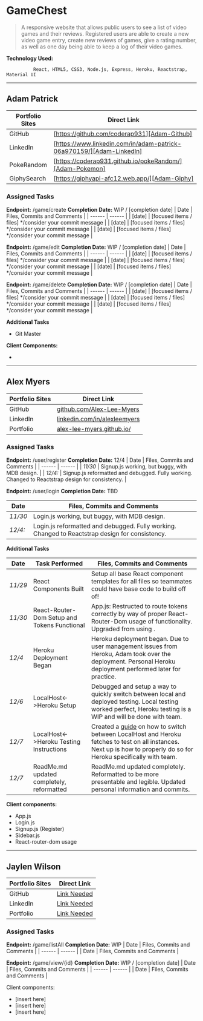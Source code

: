 # GameChest

>  A responsive website that allows public users to see a list of video games and their reviews. 
>  Registered users are able to create a new video game entry, create new reviews of games,
> give a rating number, as well as one day being able to keep a log of their video games.

**Technology Used:**

              React, HTML5, CSS3, Node.js, Express, Heroku, Reactstrap, Material UI
----
## Adam Patrick

| Portfolio  Sites | Direct Link |
| ------ | ------ |
| GitHub | [https://github.com/coderap931][Adam-Github] |
| LinkedIn | [https://www.linkedin.com/in/adam-patrick-06a970159/][Adam-LinkedIn] |
| PokeRandom | [https://coderap931.github.io/pokeRandom/][Adam-Pokemon] |
| GiphySearch | [https://giphyapi-afc12.web.app/][Adam-Giphy] |

### Assigned Tasks

**Endpoint:** /game/create
**Completion Date:** WIP / [completion date]
| Date | Files, Commits and Comments |
| ------ | ------ |
| [date] | [focused items / files] */consider your commit message |
| [date] | [focused items / files] */consider your commit message |
| [date] | [focused items / files] */consider your commit message |

**Endpoint:** /game/edit
**Completion Date:** WIP / [completion date]
| Date | Files, Commits and Comments |
| ------ | ------ |
| [date] | [focused items / files] */consider your commit message |
| [date] | [focused items / files] */consider your commit message |
| [date] | [focused items / files] */consider your commit message |

**Endpoint:** /game/delete
**Completion Date:** WIP / [completion date]
| Date | Files, Commits and Comments |
| ------ | ------ |
| [date] | [focused items / files] */consider your commit message |
| [date] | [focused items / files] */consider your commit message |
| [date] | [focused items / files] */consider your commit message |

**Additional Tasks**
- Git Master

**Client Components:** 
- <pending>
----
## Alex Myers
| Portfolio  Sites | Direct Link |
| ------ | ------ |
| GitHub | [github.com/Alex-Lee-Myers][Alex-Github] |
| LinkedIn | [linkedin.com/in/alexleemyers][Alex-LinkedIn] |
| Portfolio | [alex-lee-myers.github.io/][Alex-Portfolio] |

### Assigned Tasks

**Endpoint:** /user/register
**Completion Date:** 12/4
| Date | Files, Commits and Comments |
| ------ | ------ |
| *11/30* | Signup.js working, but buggy, with MDB design. |
| *12/4:*  | Signup.js reformatted and debugged. Fully working. Changed to Reactstrap design for consistency. |

**Endpoint:** /user/login
**Completion Date:** TBD

| Date | Files, Commits and Comments |
| ------ | ------ |
| *11/30* | Login.js working, but buggy, with MDB design. |
| *12/4:*  | Login.js reformatted and debugged. Fully working. Changed to Reactstrap design for consistency. |

**Additional Tasks**

| Date | Task Performed | Files, Commits and Comments |
| ------ | ------ | ------ |
| *11/29* | React Components Built | Setup all base React component templates for all files so teammates could have base code to build off of!
| *11/30* |  React-Router-Dom Setup and Tokens Functional | App.js: Restructed to route tokens correctly by way of proper React-Router-Dom usage of <Routes> functionality. Upgraded from using <Switch>. 
| *12/4* | Heroku Deployment Began | Heroku deployment began. Due to user management issues from Heroku, Adam took over the deployment. Personal Heroku deployment performed later for practice.
| *12/6* | LocalHost<->Heroku Setup | Debugged and setup a way to quickly switch between local and deployed testing. Local testing worked perfect, Heroku testing is a WIP and will be done with team.
| *12/7* | LocalHost<->Heroku Testing Instructions | Created a [guide][LocalHostInstructions] on how to switch between LocalHost and Heroku fetches to test on all instances. Next up is how to properly do so for Heroku specifically with team.
| *12/7* | ReadMe.md updated completely, reformatted | ReadMe.md updated completely. Reformatted to be more presentable and legible. Updated personal information and commits.

**Client components:**
-   App.js
-   Login.js
-   Signup.js (Register)
-   Sidebar.js
-   React-router-dom usage
 ----
## Jaylen Wilson
| Portfolio  Sites | Direct Link |
| ------ | ------ |
| GitHub | [Link Needed][Jaylen-Github] |
| LinkedIn | [Link Needed][Jaylen-LinkedIn] |
| Portfolio | [Link Needed][Jaylen-Portfolio] |

### Assigned Tasks

**Endpoint:** /game/listAll
**Completion Date:** WIP
| Date | Files, Commits and Comments |
| ------ | ------ |
| Date | Files, Commits and Comments |

**Endpoint:** /game/view/{id}
**Completion Date:** WIP / [completion date]
| Date | Files, Commits and Comments |
| ------ | ------ |
| Date | Files, Commits and Comments |

Client components: 
- [insert here]
- [insert here]
- [insert here]

[//]: # (These are reference links used in the body of this note and get stripped out when the markdown processor does its job. There is no need to format nicely because it shouldn't be seen.)

   [Adam-Github]: <https://github.com/joemccann/dillinger>
   [Adam-LinkedIn]: <https://github.com/joemccann/dillinger.git>
   [Adam-Pokemon]: <http://daringfireball.net>
   [Adam-CSS]: <http://daringfireball.net/projects/markdown/>
   [Adam-Giphy]: <https://github.com/markdown-it/markdown-it>
   [Alex-Github]: <http://ace.ajax.org>
   [Alex-LinkedIn]: <http://nodejs.org>
   [Alex-Portfolio]: <http://twitter.github.com/bootstrap/>
   [Jaylen-GitHub]: <http://www.google.com>
   [Jaylen-LinkedIn]: <http://www.google.com>
   [Jaylen-Portfolio]: <http://www.google.com>
   [LocalHostInstructions]: <https://github.com/coderap931/teamBluePern-Client/blob/develop/src/helpers/LocalhostInstructions.md>
